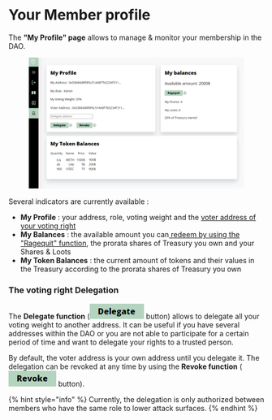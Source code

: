 # Your Member profile

The **"My Profile" page** allows to manage & monitor your membership in the DAO. &#x20;

<figure><img src="../../.gitbook/assets/myprofile modified (3).png" alt=""><figcaption></figcaption></figure>

Several indicators are currently available :&#x20;

* **My Profile** : your address, role, voting weight and the [voter address of your voting right ](your-member-profile.md#the-voting-rights-delegation)
* **My Balances** : the available amount you can[ redeem by using the "Ragequit" function](../redeem-your-shares.md), the prorata shares of Treasury you own and your Shares & Loots
* **My Token Balances** : the current amount of tokens and their values in the Treasury according to the prorata shares of Treasury you own

### The voting right Delegation <a href="#delegation" id="delegation"></a>

The **Delegate function** (<img src="../../.gitbook/assets/delegate.png" alt="" data-size="line"> button) allows to delegate all your voting weight to another address. It can be useful if you have several addresses within the DAO or you are not able to participate for a certain period of time and want to delegate your rights to a trusted person.

By default, the voter address is your own address until you delegate it. The delegation can be revoked at any time by using the **Revoke function** (<img src="../../.gitbook/assets/revoke.png" alt="" data-size="line"> button).

{% hint style="info" %}
Currently, the delegation is only authorized between members who have the same role to lower attack surfaces.
{% endhint %}



